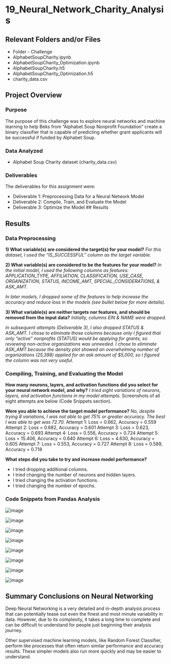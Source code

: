 # 19_Neural_Network_Charity_Analysis
## Relevant Folders and/or Files
-	Folder - Challenge
-	AlphabetSoupCharity.ipynb
-	AlphabetSoupCharity_Optimization.ipynb
-	AlphabetSoupCharity.h5
-	AlphabetSoupCharity_Optimization.h5
-	charity_data.csv

## Project Overview
### Purpose
The purpose of this challenge was to explore neural networks and machine learning to help Beks from “Alphabet Soup Nonprofit Foundation” create a binary classifier that is capable of predicting whether grant applicants will be successful if funded by Alphabet Soup.

### Data Analyzed
-	Alphabet Soup Charity dataset (charity_data.csv)

### Deliverables 
The deliverables for this assignment were:
-	Deliverable 1: Preprocessing Data for a Neural Network Model 
-	Deliverable 2: Compile, Train, and Evaluate the Model 
-	Deliverable 3: Optimize the Model ## Results

## Results

### Data Preprocessing
**1) What variable(s) are considered the target(s) for your model?**
 *For this dataset, I used the “IS_SUCCESSFUL” column as the target variable.*

**2) What variable(s) are considered to be the features for your model?**
*In the initial model, I used the following columns as features: APPLICATION_TYPE, AFFILIATION, CLASSIFICATION, USE_CASE, ORGANIZATION,  STATUS, INCOME_AMT, SPECIAL_CONSIDERATIONS, & ASK_AMT.*  

*In later models, I dropped some of the features to help increase the accuracy and reduce loss in the models (see bullet below for more details).*

**3) What variable(s) are neither targets nor features, and should be removed from the input data?**
*Initially, columns EIN & NAME were dropped.*

*In subsequent attempts (Deliverable 3), I also dropped STATUS & ASK_AMT.  I chose to eliminate those columns because only I figured that only “active” nonprofits (STATUS) would be applying for grants, so reviewing non-active organizations was unneeded.  I chose to eliminate ASK_AMT because the density plot showed an overwhelming number of organizations (25,398) applied for an ask amount of $5,000, so I figured the column was not very useful.* 

### Compiling, Training, and Evaluating the Model
**How many neurons, layers, and activation functions did you select for your neural network model, and why?**
*I tried eight variations of neurons, layers, and activation functions in my model attempts.*  Screenshots of all eight attempts are below (Code Snippets section).

**Were you able to achieve the target model performance?**
*No, despite trying 8 variations, I was not able to get 75% or greater accuracy.  The best I was able to get was 72.70.*
Attempt 1: Loss = 0.662, Accuracy = 0.559
Attempt 2: Loss = 0.682, Accuracy = 0.601
Attempt 3: Loss = 0.623, Accuracy = 0.693
Attempt 4: Loss = 0.556, Accuracy = 0.724
Attempt 5: Loss = 15.406, Accuracy = 0.640
Attempt 6: Loss = 4.630, Accuracy = 0.605
Attempt 7: Loss = 0.553, Accuracy = 0.727
Attempt 8: Loss = 0.589, Accuracy = 0.718

**What steps did you take to try and increase model performance?** 
- I tried dropping additional columns.
- I tried changing the number of neurons and hidden layers.
- I tried changing the activation functions.
- I tried changing the number of epochs.  

### Code Snippets from Pandas Analysis

![image](https://user-images.githubusercontent.com/92705556/165880333-6be1bea2-a496-40bc-afa6-a3b0e85a870b.png)

![image](https://user-images.githubusercontent.com/92705556/165880420-0ff811d7-1953-41aa-bef1-17aa15443f61.png)

![image](https://user-images.githubusercontent.com/92705556/165880465-26151043-ca6b-4435-9840-1948340bbeb7.png)

![image](https://user-images.githubusercontent.com/92705556/165880516-718e40ba-f9b6-4ce7-a89f-77985d901799.png)

![image](https://user-images.githubusercontent.com/92705556/165880563-919b2248-18ca-4b3b-acbd-2c1be0ff9a98.png)

![image](https://user-images.githubusercontent.com/92705556/165880600-b0a0ecba-614a-4412-8555-33b7c28e44f7.png)

![image](https://user-images.githubusercontent.com/92705556/165880615-45fe3a2c-525f-4519-a29c-aacfb213470e.png)

![image](https://user-images.githubusercontent.com/92705556/165880651-458eb6f3-d796-4adc-a91e-df79dc3532f6.png)


## Summary Conclusions on Neural Networking
Deep Neural Networking is a very detailed and in-depth analysis process that can potentially tease out even the finest and most minute variability in data.  However, due to its complexity, it takes a long time to complete and can be difficult to understand for people just beginning their analysis journey.  

Other supervised machine learning models, like Random Forest Classifier, perform like processes that often return similar performance and accuracy results.  These simpler models also run more quickly and may be easier to understand.  
